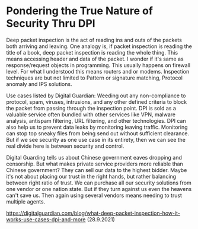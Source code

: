 # Pondering the True Nature of Security Thru DPI

Deep packet inspection is the act of reading ins and outs of the packets both arriving and leaving. One analogy is, if packet inspection is reading the title of a book, deep packet inspection is reading the whole thing. This means accessing header and data of the packet. I wonder if it's same as response/request objects in programming. This usually happens on firewall level. For what I understood this means routers and or modems.
Inspection techniques are but not limited to Pattern or signature matching, Protocol anomaly and IPS solutions.

Use cases listed by Digital Guardian: Weeding out any non-compliance to protocol, spam, viruses, intrusions, and any other defined criteria to block the packet from passing through the inspection point. DPI is sold as a valuable service often bundled with other services like VPN, malware analysis, antispam filtering, URL filtering, and other technologies.
DPI can also help us to prevent data leaks by monitoring leaving traffic. Monitoring can stop top sneaky files from being send out without sufficient clearance. But if we see security as one use case in its entirety, then we can see the real divide here is between security and control.

Digital Guarding tells us about Chinese government eaves dropping and censorship. But what makes private service providers more reliable than Chinese government? They can sell our data to the highest bidder. Maybe it's not about placing our trust in the right hands, but rather balancing between right ratio of trust. We can purchase all our security solutions from one vendor or one nation state. But if they turn against us even the heavens can't save us. Then again using several vendors means needing to trust multiple agents.

https://digitalguardian.com/blog/what-deep-packet-inspection-how-it-works-use-cases-dpi-and-more (28.9.2021)
